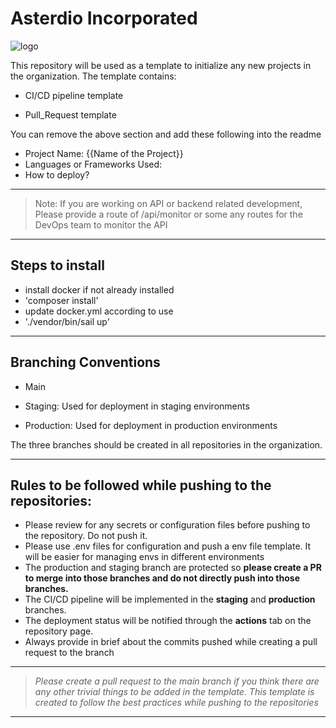 # Asterdio Incorporated

![logo](https://asterdio.com/wp-content/uploads/2022/06/asterdio-light.png)

  

This repository will be used as a template to initialize any new projects in the organization.    The template contains:

* CI/CD pipeline template

* Pull_Request template

You can remove the above section and add these following into the readme

 - Project Name: {{Name of the Project}}
 - Languages or Frameworks Used: 
 - How to deploy?

***

> Note: If you are working on API or backend related development, Please
> provide a route of /api/monitor or some any routes for the DevOps team
> to monitor the API

***

## Steps to install
 - install docker if not already installed
 - 'composer install'
 - update docker.yml according to use
 - './vendor/bin/sail up'

***

## Branching Conventions

 - Main
* Staging: Used for deployment in staging environments 

* Production: Used for deployment in production environments 


  

The three branches should be created in all repositories in the organization.

  ***

## Rules to be followed while pushing to the repositories:

 - Please review for any secrets or configuration files before pushing to the repository. Do not push it. 
 - Please use .env files for configuration and push a env file template. It will be easier for managing envs in different environments 
 - The production and staging branch are protected so ****please create a PR to merge into those branches and do not directly push into those branches.****
 - The CI/CD pipeline will be implemented in the **staging** and **production** branches.
 -  The deployment status will be notified through the **actions** tab on the repository page.
 - Always provide in brief about the commits pushed while creating a pull request to the branch
  
  ***

> *Please create a pull request to the main branch if you think there are any other trivial things to be added in the template. 
> This template is created to follow the best practices while pushing to the repositories*

***